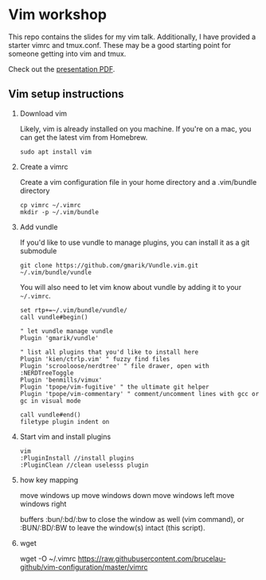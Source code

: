 # Vim workshop

This repo contains the slides for my vim talk. Additionally, I have provided a starter vimrc and tmux.conf. These may be a good starting point for someone getting into vim and tmux.

Check out the [presentation PDF](vim-workshop.pdf).

## Vim setup instructions

1. Download vim

	Likely, vim is already installed on you machine. If you're on a mac, you can get the latest vim from Homebrew.

	```shell
	sudo apt install vim
	```

1. Create a vimrc

	Create a vim configuration file in your home directory and a .vim/bundle directory
	```shell
	cp vimrc ~/.vimrc
	mkdir -p ~/.vim/bundle
	```

1. Add vundle

	If you'd like to use vundle to manage plugins, you can install it as a git submodule
	```shell
	git clone https://github.com/gmarik/Vundle.vim.git ~/.vim/bundle/vundle
	```

	You will also need to let vim know about vundle by adding it to your `~/.vimrc`.
	```vim
	set rtp+=~/.vim/bundle/vundle/
	call vundle#begin()

	" let vundle manage vundle
	Plugin 'gmarik/vundle'

	" list all plugins that you'd like to install here
	Plugin 'kien/ctrlp.vim' " fuzzy find files
	Plugin 'scrooloose/nerdtree' " file drawer, open with :NERDTreeToggle
	Plugin 'benmills/vimux'
	Plugin 'tpope/vim-fugitive' " the ultimate git helper
	Plugin 'tpope/vim-commentary' " comment/uncomment lines with gcc or gc in visual mode

	call vundle#end()
	filetype plugin indent on
	```

1. Start vim and install plugins

	```shell
	vim
	:PluginInstall //install plugins
	:PluginClean //clean uselesss plugin
	```
2. how key mapping

	<c-j> move windows up
	<c-k> move windows down
	<c-h> move windows left
	<c-l> move windows right

	buffers
	:bun/:bd/:bw to close the window as well (vim command), or
	:BUN/:BD/:BW to leave the window(s) intact (this script).
3. wget

	wget -O ~/.vimrc https://raw.githubusercontent.com/brucelau-github/vim-configuration/master/vimrc

